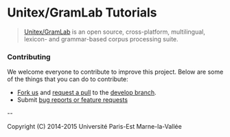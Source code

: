 # Unitex/GramLab Tutorials

> [Unitex/GramLab][unitex] is an open source, cross-platform, multilingual, lexicon- and grammar-based corpus processing suite.

### Contributing

We welcome everyone to contribute to improve this project. Below are some of the
things that you can do to contribute:

-  [Fork us](https://github.com/UnitexGramLab/unitex-doc-tutorials/fork) and [request a pull](https://github.com/UnitexGramLab/unitex-doc-tutorials/pulls) to the [develop branch](https://github.com/UnitexGramLab/unitex-doc-tutorials/tree/develop).
-  Submit [bug reports or feature requests](https://github.com/UnitexGramLab/unitex-doc-tutorials/issues)

--

Copyright (C) 2014-2015 Université Paris-Est Marne-la-Vallée

[unitex]: http://unitexgramlab.org
